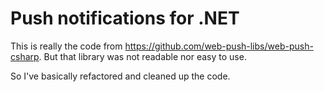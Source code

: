 ﻿Push notifications for .NET
============================

This is really the code from https://github.com/web-push-libs/web-push-csharp.
But that library was not readable nor easy to use.

So I've basically refactored and cleaned up the code.

